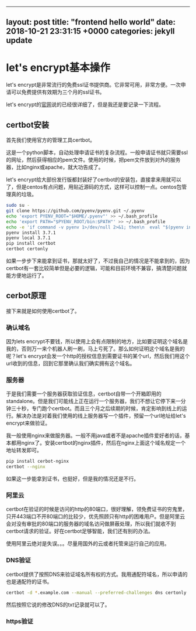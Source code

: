 
---
layout: post
title:  "frontend hello world"
date:   2018-10-21 23:31:15 +0000
categories: jekyll update
---
# let's encrypt基本操作
let's encrypt是非常流行的免费ssl证书提供商。它非常可用，非常方便。一次申请可以免费提供有效期为三个月的ssl证书。

let's encrypt的[官网](https://letsencrypt.org/)说的已经很详细了，但是我还是要记录一下流程。

## certbot安装
首先我们使用官方的管理工具certbot。

这是一个python脚本，自动处理申请证书的复杂流程。一般申请证书就只需要ssl的网址，然后获得相应的pem文件。使用的时候，把pem文件放到对外的服务器，比如nginx或apache，就大功告成了。

let's encrypt给大部份发行版都封装好了certbot的安装包，直接拿来用就可以了，但是centos有点问题，用贴近源码的方式，这样可以控制一点。centos包管理真的垃圾。

```sh
sudo su -
git clone https://github.com/pyenv/pyenv.git ~/.pyenv
echo 'export PYENV_ROOT="$HOME/.pyenv"' >> ~/.bash_profile
echo 'export PATH="$PYENV_ROOT/bin:$PATH"' >> ~/.bash_profile
echo -e 'if command -v pyenv 1>/dev/null 2>&1; then\n  eval "$(pyenv init -)"\nfi' >> ~/.bash_profile
pyenv install 3.7.1
pyenv local 3.7.1
pip install certbot
certbot certonly
```

如果一步步下来能拿到证书，那就太好了，不过我自己的情况是不能拿到的，因为certbot有一套比较简单但是必要的逻辑，可能和目前环境不兼容，搞清楚问题就能方便地运行了。

## cerbot原理
接下来就是如何使用certbot了。

### 确认域名
因为lets encrypt不要钱，所以使用上会有点限制的地方，比如要证明这个域名是我的，否则万一来个机器人刷一刷，马上亏死了。那么如何证明这个域名是我的呢？let's encrypt会发一个http的授权信息到需要证书的某个url，然后我们用这个url收到的信息，回到它那里确认我们确实拥有这个域名。

### 服务器
于是我们需要一个服务器获取验证信息，certbot自带一个开箱即用的standalone。但是我们可能线上正在运行一个服务器，我们不想让它停下来一分钟三十秒，专门跑个certbot。而且三个月之后续期的时候，肯定影响到线上的运行。解决办法是对着我们使用的线上服务器写一个插件，预留一个url地址给let's encrypt来做验证。

我一般使用nginx来做服务器。一般不用java或者不是apache插件爱好者的话，基本都用nginx了。安装certbot的nginx插件，然后在nginx上面这个域名规定一个地址转发即可。

```sh
pip install cerbot-nginx
certbot --nginx
```

如果这一步能拿到证书，也挺好，但是我的情况还是不行。

### 阿里云
certbot在验证的时候是访问的http的80端口，很好理解，领免费证书的穷鬼里，只开443端口不开80端口的比较少，优先照顾只有http的困难用户。但是阿里云会对没有审批的80端口的服务器的域名访问做屏蔽处理，所以我们就收不到certbot请求的验证。好在certbot足够智能，我们还有别的办法。

使用阿里云绝对是失误。。。尽量用国外的云或者托管来运行自己的应用。

### DNS验证
certbot提供了按照DNS来验证域名所有权的方式。我用通配符域名，所以申请的也是通配符的证书。

```sh
certbot -d *.example.com --manual --preferred-challenges dns certonly
```

然后按照它说的修改DNS的txt记录就可以了。

### https验证

